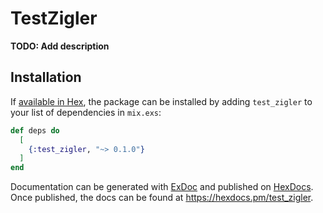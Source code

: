 # TestZigler

**TODO: Add description**

## Installation

If [available in Hex](https://hex.pm/docs/publish), the package can be installed
by adding `test_zigler` to your list of dependencies in `mix.exs`:

```elixir
def deps do
  [
    {:test_zigler, "~> 0.1.0"}
  ]
end
```

Documentation can be generated with [ExDoc](https://github.com/elixir-lang/ex_doc)
and published on [HexDocs](https://hexdocs.pm). Once published, the docs can
be found at <https://hexdocs.pm/test_zigler>.

